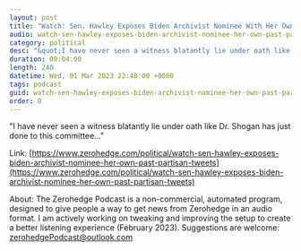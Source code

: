 ```yaml
---
layout: post
title: "Watch: Sen. Hawley Exposes Biden Archivist Nominee With Her Own Past Partisan Tweets"
audio: watch-sen-hawley-exposes-biden-archivist-nominee-her-own-past-partisan-tweets-0
category: political
desc: "&quot;I have never seen a witness blatantly lie under oath like Dr. Shogan has just done to this committee...&quot;"
duration: 00:04:00
length: 240
datetime: Wed, 01 Mar 2023 22:40:00 +0000
tags: podcast
guid: watch-sen-hawley-exposes-biden-archivist-nominee-her-own-past-partisan-tweets-0
order: 0
---
```

&quot;I have never seen a witness blatantly lie under oath like Dr. Shogan has just done to this committee...&quot;

Link: [https://www.zerohedge.com/political/watch-sen-hawley-exposes-biden-archivist-nominee-her-own-past-partisan-tweets](https://www.zerohedge.com/political/watch-sen-hawley-exposes-biden-archivist-nominee-her-own-past-partisan-tweets)

About: The Zerohedge Podcast is a non-commercial, automated program, designed to give people a way to get news from Zerohedge in an audio format.  I am actively working on tweaking and improving the setup to create a better listening experience (February 2023).  Suggestions are welcome: [zerohedgePodcast@outlook.com](mailto:zerohedgePodcast@outlook.com)